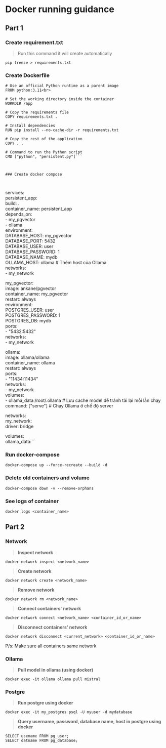 # Docker running guidance

## Part 1

### Create requirement.txt


> Run this command it will create automatically
```
pip freeze > requirements.txt
```

### Create Dockerfile



```
# Use an official Python runtime as a parent image
FROM python:3.11<br>

# Set the working directory inside the container
WORKDIR /app

# Copy the requirements file
COPY requirements.txt .

# Install dependencies
RUN pip install --no-cache-dir -r requirements.txt

# Copy the rest of the application
COPY . .

# Command to run the Python script
CMD ["python", "persistent.py"]```



### Create docker compose



```
services:  
  persistent_app:  
    build: .  
    container_name: persistent_app  
    depends_on:  
      - my_pgvector  
      - ollama  
    environment:  
      DATABASE_HOST: my_pgvector  
      DATABASE_PORT: 5432  
      DATABASE_USER: user  
      DATABASE_PASSWORD: 1  
      DATABASE_NAME: mydb  
      OLLAMA_HOST: ollama  # Thêm host của Ollama  
    networks:  
      - my_network  
  
  my_pgvector:  
    image: ankane/pgvector  
    container_name: my_pgvector  
    restart: always  
    environment:  
      POSTGRES_USER: user  
      POSTGRES_PASSWORD: 1  
      POSTGRES_DB: mydb  
    ports:  
      - "5432:5432"  
    networks:  
      - my_network  
  
  ollama:  
    image: ollama/ollama  
    container_name: ollama  
    restart: always  
    ports:  
      - "11434:11434"  
    networks:  
      - my_network  
    volumes:  
      - ollama_data:/root/.ollama  # Lưu cache model để tránh tải lại mỗi lần chạy  
    command: ["serve"]  # Chạy Ollama ở chế độ server  
  
networks:  
  my_network:  
    driver: bridge  
  
volumes:  
  ollama_data:```  
  
  
  
### Run docker-compose  

```
docker-compose up --force-recreate --build -d
```

### Delete old containers and volume

```
docker-compose down -v --remove-orphans
```

### See logs of container



```
docker logs <container_name>
```



## Part 2

### Network

> **Inspect network**
```
docker network inspect <network_name>
```

> **Create network**

```
docker network create <network_name>
```

> **Remove network**

```
docker network rm <network_name>
```

> **Connect containers' network**

```
docker network connect <network_name> <container_id_or_name>
```

> **Disconnect containers' network**

```
docker network disconnect <current_network> <container_id_or_name>
```

P/s: Make sure all containers same network

### Ollama

> **Pull model in ollama (using docker)**

```
docker exec -it ollama ollama pull mistral
```

### Postgre

> **Run postgre using docker**

```
docker exec -it my_postgres psql -U myuser -d mydatabase
```
> **Query username, password, database name, host in postgre using docker**

```
SELECT usename FROM pg_user;
SELECT datname FROM pg_database;
```
